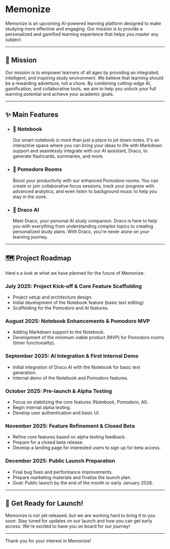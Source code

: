 # Memonize

Memonize is an upcoming AI-powered learning platform designed to make studying more effective and engaging. Our mission is to provide a personalized and gamified learning experience that helps you master any subject.

---

## 🚀 Mission

Our mission is to empower learners of all ages by providing an integrated, intelligent, and inspiring study environment. We believe that learning should be a rewarding adventure, not a chore. By combining cutting-edge AI, gamification, and collaborative tools, we aim to help you unlock your full learning potential and achieve your academic goals.

---

## ✨ Main Features

* ### 📝 **Notebook**
    Our smart notebook is more than just a place to jot down notes. It's an interactive space where you can bring your ideas to life with Markdown support and seamlessly integrate with our AI assistant, Draco, to generate flashcards, summaries, and more.

* ### 🍅 **Pomodoro Rooms**
    Boost your productivity with our enhanced Pomodoro rooms. You can create or join collaborative focus sessions, track your progress with advanced analytics, and even listen to background music to help you stay in the zone.

* ### 🤖 **Draco AI**
    Meet Draco, your personal AI study companion. Draco is here to help you with everything from understanding complex topics to creating personalized study plans. With Draco, you're never alone on your learning journey.

---

## 🗺️ Project Roadmap

Here's a look at what we have planned for the future of Memonize:

### **July 2025: Project Kick-off & Core Feature Scaffolding**
* Project setup and architecture design.
* Initial development of the Notebook feature (basic text editing).
* Scaffolding for the Pomodoro and AI features.

### **August 2025: Notebook Enhancements & Pomodoro MVP**
* Adding Markdown support to the Notebook.
* Development of the minimum viable product (MVP) for Pomodoro rooms (timer functionality).

### **September 2025: AI Integration & First Internal Demo**
* Initial integration of Draco AI with the Notebook for basic text generation.
* Internal demo of the Notebook and Pomodoro features.

### **October 2025: Pre-launch & Alpha Testing**
* Focus on stabilizing the core features (Notebook, Pomodoro, AI).
* Begin internal alpha testing.
* Develop user authentication and basic UI.

### **November 2025: Feature Refinement & Closed Beta**
* Refine core features based on alpha testing feedback.
* Prepare for a closed beta release.
* Develop a landing page for interested users to sign up for beta access.

### **December 2025: Public Launch Preparation**
* Final bug fixes and performance improvements.
* Prepare marketing materials and finalize the launch plan.
* Goal: Public launch by the end of the month or early January 2026.

---

## 🚀 Get Ready for Launch!

Memonize is not yet released, but we are working hard to bring it to you soon. Stay tuned for updates on our launch and how you can get early access. We're excited to have you on board for our journey!

---

Thank you for your interest in Memonize!

